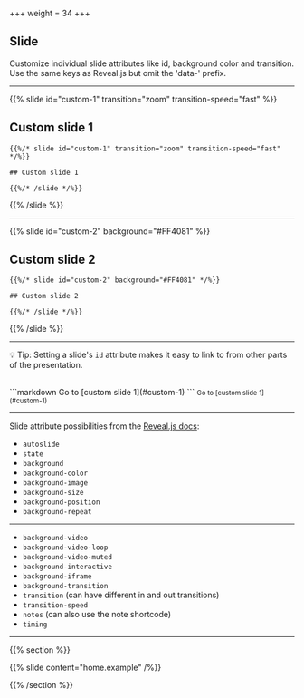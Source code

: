 +++
weight = 34
+++

## Slide

Customize individual slide attributes like id, background color and transition. Use the same keys as Reveal.js but omit the 'data-' prefix.

---

{{% slide id="custom-1" transition="zoom" transition-speed="fast" %}}

## Custom slide 1

```
{{%/* slide id="custom-1" transition="zoom" transition-speed="fast" */%}}

## Custom slide 1

{{%/* /slide */%}}
```

{{% /slide %}}

---

{{% slide id="custom-2" background="#FF4081" %}}

## Custom slide 2

```
{{%/* slide id="custom-2" background="#FF4081" */%}}

## Custom slide 2

{{%/* /slide */%}}
```

{{% /slide %}}

---

💡 Tip: Setting a slide's `id` attribute makes it easy to link to from other parts of the presentation.

<br>
```markdown
Go to [custom slide 1](#custom-1)
```

<small>
Go to [custom slide 1](#custom-1)
</small>

---

Slide attribute possibilities from the [Reveal.js docs](https://github.com/hakimel/reveal.js):

- `autoslide`
- `state`
- `background`
- `background-color`
- `background-image`
- `background-size`
- `background-position`
- `background-repeat`

---

- `background-video`
- `background-video-loop`
- `background-video-muted`
- `background-interactive`
- `background-iframe`
- `background-transition`
- `transition` (can have different in and out transitions)
- `transition-speed`
- `notes` (can also use the note shortcode)
- `timing`

---

{{% section %}}

{{% slide content="home.example" /%}}

{{% /section %}}
